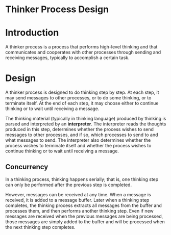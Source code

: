 # Thinker Process Design

# Introduction

A thinker process is a process that performs high-level thinking and
that communicates and cooperates with other processes through
sending and receiving messages, typically to accomplish a certain task.

# Design

A thinker process is designed to do thinking step by step.
At each step, it may send messages to other processes, or to do some thinking,
or to terminate itself. At the end of each step, it may choose
either to continue thinking or to wait until receiving a message.

The thinking material (typically in thinking language) produced by thinking
is parsed and interpreted by an **interpreter**. The interpreter reads
the thoughts produced in this step, determines whether the process wishes
to send messages to other processes, and if so, which processes to send
to and what messages to send. The interpreter also determines whether the
process wishes to terminate itself and whether the process wishes to
continue thinking or to wait until receiving a message.

## Concurrency

In a thinking process, thinking happens serially; that is, one
thinking step can only be performed after the previous step is
completed.

However, messages can be received at any time.
When a message is received, it is added to a message buffer.
Later when a thinking step completes, the thinking process
extracts all messages from the buffer and processes them,
and then performs another thinking step.
Even if new messages are received when the previous messages are being
processed, those messages are simply added to the buffer and will be
processed when the next thinking step completes.
